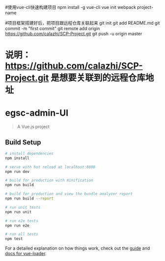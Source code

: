 
#使用vue-cli快速构建项目
npm install -g vue-cli
vue init webpack project-name

#项目框架搭建好后，把项目跟远程仓库关联起来
git init
git add README.md
git commit -m "first commit"
git remote add origin https://github.com/calazhi/SCP-Project.git
git push -u origin master

# 说明：https://github.com/calazhi/SCP-Project.git 是想要关联到的远程仓库地址


# egsc-admin-UI

> A Vue.js project

## Build Setup

``` bash
# install dependencies
npm install

# serve with hot reload at localhost:8080
npm run dev

# build for production with minification
npm run build

# build for production and view the bundle analyzer report
npm run build --report

# run unit tests
npm run unit

# run e2e tests
npm run e2e

# run all tests
npm test
```

For a detailed explanation on how things work, check out the [guide](http://vuejs-templates.github.io/webpack/) and [docs for vue-loader](http://vuejs.github.io/vue-loader).
